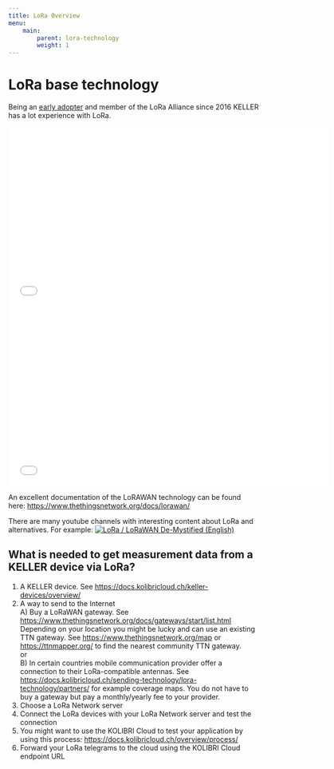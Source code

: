 ```yaml
---
title: LoRa Overview
menu:
    main:
        parent: lora-technology
        weight: 1
---
```


# LoRa base technology
Being an [early adopter](https://www.thethingsnetwork.org/labs/story/pressure-manometer-node-shows-live-data-on-a-website-1) and member of the LoRa Alliance since 2016 KELLER has a lot experience with LoRa.  

<iframe class="vidyard_iframe" src="//play.vidyard.com/NYGC6QZQ3kqBgzUcfgPSjh.html?v=3.1.1" width="640" height="360" scrolling="no" frameborder="0" allowtransparency="true" allowfullscreen></iframe>

<iframe class="vidyard_iframe" src="//play.vidyard.com/sH5PVAGX196UzG1ABCWdYC.html?v=3.1.1" width="640" height="360" scrolling="no" frameborder="0" allowtransparency="true" allowfullscreen></iframe>

An excellent documentation of the LoRAWAN technology can be found here: https://www.thethingsnetwork.org/docs/lorawan/

There are many youtube channels with interesting content about LoRa and alternatives. For example: 
[![ LoRa / LoRaWAN De-Mystified (English)](https://img.youtube.com/vi/hMOwbNUpDQA/0.jpg)](https://www.youtube.com/watch?v=hMOwbNUpDQA)


## What is needed to get measurement data from a KELLER device via LoRa?

 1. A KELLER device. See https://docs.kolibricloud.ch/keller-devices/overview/  
 2. A way to send to the Internet  
   A)  Buy a LoRaWAN gateway. See https://www.thethingsnetwork.org/docs/gateways/start/list.html   
       Depending on your location you might be lucky and can use an existing TTN gateway. See https://www.thethingsnetwork.org/map or https://ttnmapper.org/ to find the nearest community TTN gateway.  
or       
   B) In certain countries mobile communication provider offer a connection to their LoRa-compatible antennas. See https://docs.kolibricloud.ch/sending-technology/lora-technology/partners/ for example coverage maps. You do not have to buy a gateway but pay a monthly/yearly fee to your provider.  
3. Choose a LoRa Network server
4. Connect the LoRa devices with your LoRa Network server and test the connection
5. You might want to use the KOLIBRI Cloud to test your application by using this process: https://docs.kolibricloud.ch/overview/process/
6. Forward your LoRa telegrams to the cloud using the KOLIBRI Cloud endpoint URL